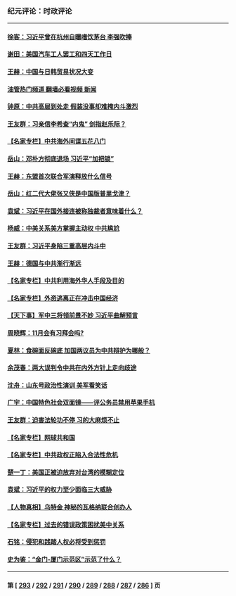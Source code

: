 ### 纪元评论：时政评论
---
#### [徐客：习近平曾在杭州自曝嗜饮茅台 李强吹捧](../../pages/nsc1025/n14079046.md?09230330) 
#### [谢田：美国汽车工人罢工和四天工作日](../../pages/nsc1025/n14079065.md?09230330) 
#### [王赫：中国与日韩贸易状况大变](../../pages/nsc1025/n14078991.md?09230330) 
#### [油管热门频道 翻墙必看视频 新闻](ok?09230330)
#### [钟原：中共高层到处走 假装没事却难掩内斗激烈](../../pages/nsc1025/n14078880.md?09230330) 
#### [王友群：习亲信李希查“内鬼” 剑指赵乐际？](../../pages/nsc1025/n14078775.md?09230330) 
#### [【名家专栏】中共海外间谍五花八门](../../pages/nsc1025/n14075580.md?09230330) 
#### [岳山：邓朴方彻底退场 习近平“加把锁”](../../pages/nsc1025/n14078601.md?09230330) 
#### [王赫：东盟首次联合军演释放什么信号](../../pages/nsc1025/n14078124.md?09230330) 
#### [岳山：红二代大佬张又侠是中国版普里戈津？](../../pages/nsc1025/n14077694.md?09230330) 
#### [袁斌：习近平在国外接连被称独裁者意味着什么？](../../pages/nsc1025/n14077514.md?09230330) 
#### [杨威：中美关系美方掌握主动权 中共尴尬](../../pages/nsc1025/n14077238.md?09230330) 
#### [王友群：习近平身陷三重高层内斗中](../../pages/nsc1025/n14077156.md?09230330) 
#### [王赫：德国与中共渐行渐远](../../pages/nsc1025/n14076992.md?09230330) 
#### [【名家专栏】中共利用海外华人手段及目的](../../pages/nsc1025/n14075586.md?09230330) 
#### [【名家专栏】外资逃离正在冲击中国经济](../../pages/nsc1025/n14076908.md?09230330) 
#### [【天下事】军中三将领前景不妙 习近平曲解预言](../../pages/nsc1025/n14077031.md?09230330) 
#### [周晓辉：11月会有习拜会吗?](../../pages/nsc1025/n14076945.md?09230330) 
#### [夏林：食碗面反碗底 加国两议员为中共辩护为哪般？](../../pages/nsc1025/n14076995.md?09230330) 
#### [余茂春：两大误判令中共在内外方针上走向歧途](../../pages/nsc1025/n14076875.md?09230330) 
#### [沈舟：山东号政治性演训 美军看笑话](../../pages/nsc1025/n14076537.md?09230330) 
#### [广宇：中国特色社会双面镜——评公务员禁用苹果手机](../../pages/nsc1025/n14076466.md?09230330) 
#### [王友群：迫害法轮功不停 习的大麻烦不止](../../pages/nsc1025/n14076312.md?09230330) 
#### [【名家专栏】网球共和国](../../pages/nsc1025/n14075552.md?09230330) 
#### [【名家专栏】中共政权正陷入合法性危机](../../pages/nsc1025/n14076198.md?09230330) 
#### [楚一丁：美国正被迫放弃对台湾的模糊定位](../../pages/nsc1025/n14076441.md?09230330) 
#### [袁斌：习近平的权力至少面临三大威胁](../../pages/nsc1025/n14076084.md?09230330) 
#### [【人物真相】乌特金 神秘的瓦格纳联合创办人](../../pages/nsc1025/n14075740.md?09230330) 
#### [【名家专栏】过去的错误政策困扰美中关系](../../pages/nsc1025/n14075082.md?09230330) 
#### [石铭：侵犯和践踏人权必将受到惩罚](../../pages/nsc1025/n14075673.md?09230330) 
#### [史为鉴：“金门-厦门示范区”示范了什么？](../../pages/nsc1025/n14075663.md?09230330) 

---
#### 第 [ [293](./293.md?09230330) / [292](./292.md?09230330) / [291](./291.md?09230330) / [290](./290.md?09230330) / [289](./289.md?09230330) / [288](./288.md?09230330) / [287](./287.md?09230330) / [286](./286.md?09230330) ] 页
